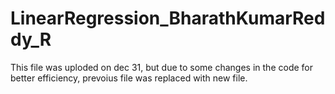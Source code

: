 # LinearRegression_BharathKumarReddy_R
This file was uploded on dec 31, but due to some changes in the code for better efficiency, prevoius file was replaced with new file.
